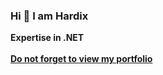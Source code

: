 ### Hi 👋 I am Hardix
**Expertise in .NET**<br><br>
**<a href="https://hardix02.github.io" target="_blank">Do not forget to view my portfolio</a>**
